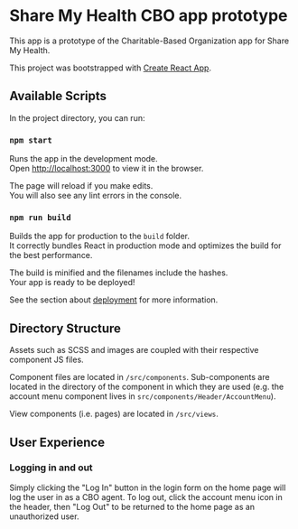 # Share My Health CBO app prototype

This app is a prototype of the Charitable-Based Organization app for Share My
Health.

This project was bootstrapped with
[Create React App](https://github.com/facebook/create-react-app).

## Available Scripts

In the project directory, you can run:

### `npm start`

Runs the app in the development mode.<br>
Open [http://localhost:3000](http://localhost:3000) to view it in the browser.

The page will reload if you make edits.<br>
You will also see any lint errors in the console.

### `npm run build`

Builds the app for production to the `build` folder.<br>
It correctly bundles React in production mode and optimizes the build for the best performance.

The build is minified and the filenames include the hashes.<br>
Your app is ready to be deployed!

See the section about [deployment](https://facebook.github.io/create-react-app/docs/deployment) for more information.

## Directory Structure

Assets such as SCSS and images are coupled with their respective component
JS files.

Component files are located in `/src/components`. Sub-components are located in
the directory of the component in which they are used (e.g. the account menu
component lives in `src/components/Header/AccountMenu`).

View components (i.e. pages) are located in `/src/views`.

## User Experience

### Logging in and out

Simply clicking the "Log In" button in the login form on the home page will log
the user in as a CBO agent. To log out, click the account menu icon in the
header, then "Log Out" to be returned to the home page as an unauthorized user.
